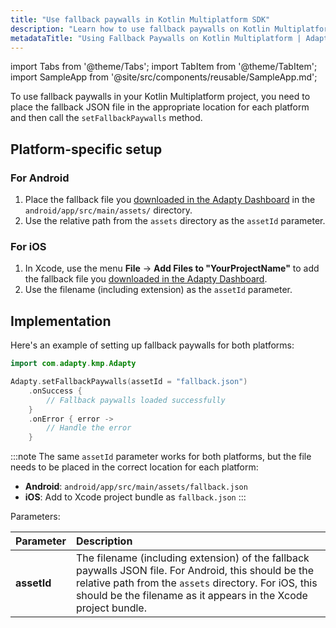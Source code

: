 ```yaml
---
title: "Use fallback paywalls in Kotlin Multiplatform SDK"
description: "Learn how to use fallback paywalls on Kotlin Multiplatform for reliable monetization."
metadataTitle: "Using Fallback Paywalls on Kotlin Multiplatform | Adapty Docs"
---
```


import Tabs from '@theme/Tabs';
import TabItem from '@theme/TabItem';
import SampleApp from '@site/src/components/reusable/SampleApp.md';

To use fallback paywalls in your Kotlin Multiplatform project, you need to place the fallback JSON file in the appropriate location for each platform and then call the `setFallbackPaywalls` method.

## Platform-specific setup

### For Android

1. Place the fallback file you [downloaded in the Adapty Dashboard](fallback-paywalls#download-fallback-paywalls-as-a-file-in-the-adapty-dashboard) in the `android/app/src/main/assets/` directory.
2. Use the relative path from the `assets` directory as the `assetId` parameter.

### For iOS

1. In Xcode, use the menu **File** -> **Add Files to "YourProjectName"** to add the fallback file you [downloaded in the Adapty Dashboard](fallback-paywalls#download-fallback-paywalls-as-a-file-in-the-adapty-dashboard).
2. Use the filename (including extension) as the `assetId` parameter.

## Implementation

Here's an example of setting up fallback paywalls for both platforms:

```kotlin showLineNumbers
import com.adapty.kmp.Adapty

Adapty.setFallbackPaywalls(assetId = "fallback.json")
    .onSuccess { 
        // Fallback paywalls loaded successfully
    }
    .onError { error ->
        // Handle the error
    }
```

:::note
The same `assetId` parameter works for both platforms, but the file needs to be placed in the correct location for each platform:
- **Android**: `android/app/src/main/assets/fallback.json`
- **iOS**: Add to Xcode project bundle as `fallback.json`
:::

Parameters:

| Parameter   | Description                                                                                                                                                                       |
| :---------- |:----------------------------------------------------------------------------------------------------------------------------------------------------------------------------------|
| **assetId** | The filename (including extension) of the fallback paywalls JSON file. For Android, this should be the relative path from the `assets` directory. For iOS, this should be the filename as it appears in the Xcode project bundle. |

<SampleApp /> 